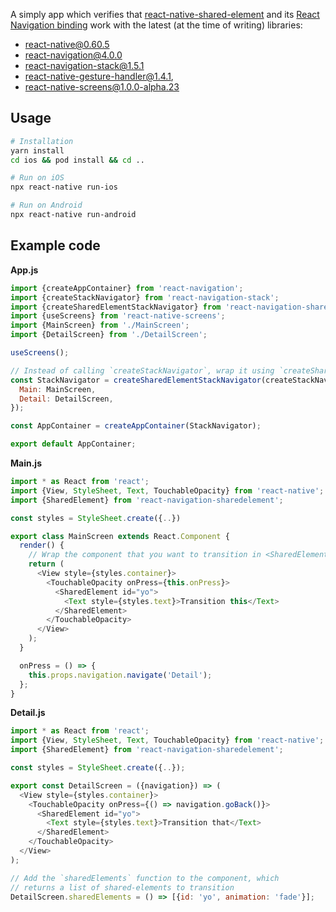 A simply app which verifies that [react-native-shared-element](https://github.com/IjzerenHein/react-native-shared-element) and its [React Navigation binding](https://github.com/IjzerenHein/react-navigation-sharedelement) work with the latest (at the time of writing) libraries:

- react-native@0.60.5
- react-navigation@4.0.0
- react-navigation-stack@1.5.1
- react-native-gesture-handler@1.4.1,
- react-native-screens@1.0.0-alpha.23

## Usage

```sh
# Installation
yarn install
cd ios && pod install && cd ..

# Run on iOS
npx react-native run-ios

# Run on Android
npx react-native run-android
```

## Example code

**App.js**

```js
import {createAppContainer} from 'react-navigation';
import {createStackNavigator} from 'react-navigation-stack';
import {createSharedElementStackNavigator} from 'react-navigation-sharedelement';
import {useScreens} from 'react-native-screens';
import {MainScreen} from './MainScreen';
import {DetailScreen} from './DetailScreen';

useScreens();

// Instead of calling `createStackNavigator`, wrap it using `createSharedElementStackNavigator`
const StackNavigator = createSharedElementStackNavigator(createStackNavigator, {
  Main: MainScreen,
  Detail: DetailScreen,
});

const AppContainer = createAppContainer(StackNavigator);

export default AppContainer;
```

**Main.js**

```js
import * as React from 'react';
import {View, StyleSheet, Text, TouchableOpacity} from 'react-native';
import {SharedElement} from 'react-navigation-sharedelement';

const styles = StyleSheet.create({..})

export class MainScreen extends React.Component {
  render() {
    // Wrap the component that you want to transition in <SharedElement>
    return (
      <View style={styles.container}>
        <TouchableOpacity onPress={this.onPress}>
          <SharedElement id="yo">
            <Text style={styles.text}>Transition this</Text>
          </SharedElement>
        </TouchableOpacity>
      </View>
    );
  }

  onPress = () => {
    this.props.navigation.navigate('Detail');
  };
}
```

**Detail.js**

```js
import * as React from 'react';
import {View, StyleSheet, Text, TouchableOpacity} from 'react-native';
import {SharedElement} from 'react-navigation-sharedelement';

const styles = StyleSheet.create({..});

export const DetailScreen = ({navigation}) => (
  <View style={styles.container}>
    <TouchableOpacity onPress={() => navigation.goBack()}>
      <SharedElement id="yo">
        <Text style={styles.text}>Transition that</Text>
      </SharedElement>
    </TouchableOpacity>
  </View>
);

// Add the `sharedElements` function to the component, which
// returns a list of shared-elements to transition
DetailScreen.sharedElements = () => [{id: 'yo', animation: 'fade'}];
```
